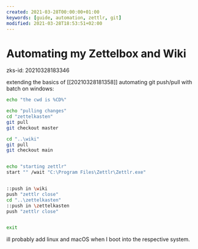 ```yaml
---
created: 2021-03-28T00:00:00+01:00
keywords: [guide, automation, zettlr, git]
modified: 2021-03-28T18:53:51+02:00
---
```


# Automating my Zettelbox and Wiki

zks-id: 20210328183346

extending the basics of [[20210328181358]] automating git push/pull with batch on windows:

```bash
echo "the cwd is %CD%"

echo "pulling changes"
cd "zettelkasten"
git pull
git checkout master

cd "..\wiki"
git pull
git checkout main


echo "starting zettlr"
start "" /wait "C:\Program Files\Zettlr\Zettlr.exe"


::push in \wiki
push "zettlr close"
cd "..\zettelkasten"
::push in \zettelkasten
push "zettlr close"


exit
```

ill probably add linux and macOS when I boot into the respective system.